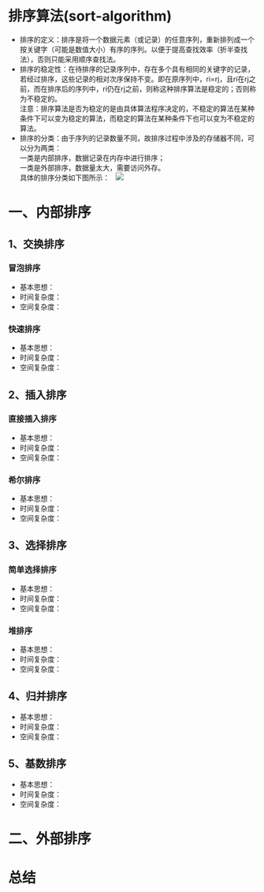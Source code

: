 # 排序算法(sort-algorithm)
* 排序的定义：排序是将一个数据元素（或记录）的任意序列，重新排列成一个按关键字（可能是数值大小）有序的序列。以便于提高查找效率（折半查找法），否则只能采用顺序查找法。  
* 排序的稳定性：在待排序的记录序列中，存在多个具有相同的关键字的记录，若经过排序，这些记录的相对次序保持不变。即在原序列中，ri=rj，且ri在rj之前，而在排序后的序列中，ri仍在rj之前，则称这种排序算法是稳定的；否则称为不稳定的。  
注意：排序算法是否为稳定的是由具体算法程序决定的，不稳定的算法在某种条件下可以变为稳定的算法，而稳定的算法在某种条件下也可以变为不稳定的算法。  
* 排序的分类：由于序列的记录数量不同，故排序过程中涉及的存储器不同，可以分为两类：  
一类是内部排序，数据记录在内存中进行排序；  
一类是外部排序，数据量太大，需要访问外存。  
具体的排序分类如下图所示：  
![](https://timgsa.baidu.com/timg?image&quality=80&size=b9999_10000&sec=1505620358171&di=b61c19de7ab3f822c826b9895184bd7f&imgtype=0&src=http%3A%2F%2Fimages2015.cnblogs.com%2Fblog%2F926487%2F201607%2F926487-20160708104852014-1203539647.png)  

# 一、内部排序
## 1、交换排序
### 冒泡排序
* 基本思想：  
* 时间复杂度：  
* 空间复杂度：  

### 快速排序
* 基本思想：  
* 时间复杂度：  
* 空间复杂度：  

## 2、插入排序
### 直接插入排序
* 基本思想：  
* 时间复杂度：  
* 空间复杂度：  

### 希尔排序
* 基本思想：  
* 时间复杂度：  
* 空间复杂度：  

## 3、选择排序
### 简单选择排序
* 基本思想：  
* 时间复杂度：  
* 空间复杂度：  

### 堆排序
* 基本思想：  
* 时间复杂度：  
* 空间复杂度：  

## 4、归并排序
* 基本思想：  
* 时间复杂度：  
* 空间复杂度：  

## 5、基数排序
* 基本思想：  
* 时间复杂度：  
* 空间复杂度：  

# 二、外部排序

# 总结

